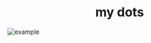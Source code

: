 <h1 align="center">my dots</h1>

![example]([https://i.imgur.com/v41HVQ5.png](https://cdn.discordapp.com/attachments/416305764106240021/1060668782915367072/image.png))
